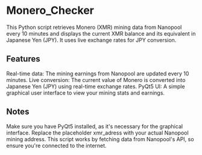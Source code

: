 # Monero_Checker
This Python script retrieves Monero (XMR) mining data from Nanopool every 10 minutes and displays the current XMR balance and its equivalent in Japanese Yen (JPY).  It uses live exchange rates for JPY conversion.

## Features
Real-time data: The mining earnings from Nanopool are updated every 10 minutes.
Live conversion: The current value of Monero is converted into Japanese Yen (JPY) using real-time exchange rates.
PyQt5 UI: A simple graphical user interface to view your mining stats and earnings.

## Notes
Make sure you have PyQt5 installed, as it's necessary for the graphical interface.
Replace the placeholder xmr_adress with your actual Nanopool mining address.
This script works by fetching data from Nanopool's API, so ensure you're connected to the internet.
